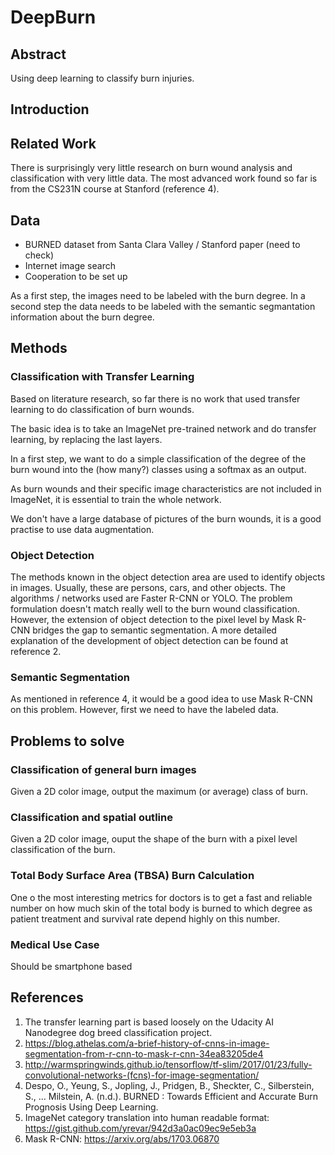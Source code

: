 # DeepBurn

## Abstract

Using deep learning to classify burn injuries.

## Introduction

## Related Work

There is surprisingly very little research on burn wound analysis and classification with very little data.
The most advanced work found so far is from the CS231N course at Stanford (reference 4).

## Data

* BURNED dataset from Santa Clara Valley / Stanford paper (need to check)
* Internet image search
* Cooperation to be set up

As a first step, the images need to be labeled with the burn degree. 
In a second step the data needs to be labeled with the semantic segmantation information about the burn degree.

## Methods

### Classification with Transfer Learning

Based on literature research, so far there is no work that used transfer learning to do classification of burn wounds.

The basic idea is to take an ImageNet pre-trained network and do transfer learning, by replacing the last layers.

In a first step, we want to do a simple classification of the degree of the burn wound into the (how many?) classes using a softmax as an output.

As burn wounds and their specific image characteristics are not included in ImageNet, it is essential to train the whole network.

We don't have a large database of pictures of the burn wounds, it is a good practise to use data augmentation.

### Object Detection

The methods known in the object detection area are used to identify objects in images. Usually, these are persons, cars, and other objects. The algorithms / networks used are Faster R-CNN or YOLO.
The problem formulation doesn't match really well to the burn wound classification.
However, the extension of object detection to the pixel level by Mask R-CNN bridges the gap to semantic segmentation.
A more detailed explanation of the development of object detection can be found at reference 2.

### Semantic Segmentation

As mentioned in reference 4, it would be a good idea to use Mask R-CNN on this problem.
However, first we need to have the labeled data.

## Problems to solve

### Classification of general burn images

Given a 2D color image, output the maximum (or average) class of burn.

### Classification and spatial outline

Given a 2D color image, ouput the shape of the burn with a pixel level classification of the burn.

### Total Body Surface Area (TBSA) Burn Calculation

One o the most interesting metrics for doctors is to get a fast and reliable number on how much skin of the total body is burned to which degree as patient treatment and survival rate depend highly on this number.

### Medical Use Case

Should be smartphone based


## References

1. The transfer learning part is based loosely on the Udacity AI Nanodegree dog breed classification project.
2. https://blog.athelas.com/a-brief-history-of-cnns-in-image-segmentation-from-r-cnn-to-mask-r-cnn-34ea83205de4
3. http://warmspringwinds.github.io/tensorflow/tf-slim/2017/01/23/fully-convolutional-networks-(fcns)-for-image-segmentation/
4. Despo, O., Yeung, S., Jopling, J., Pridgen, B., Sheckter, C., Silberstein, S., … Milstein, A. (n.d.). BURNED : Towards Efficient and Accurate Burn Prognosis Using Deep Learning.
5. ImageNet category translation into human readable format: https://gist.github.com/yrevar/942d3a0ac09ec9e5eb3a
6. Mask R-CNN: https://arxiv.org/abs/1703.06870

